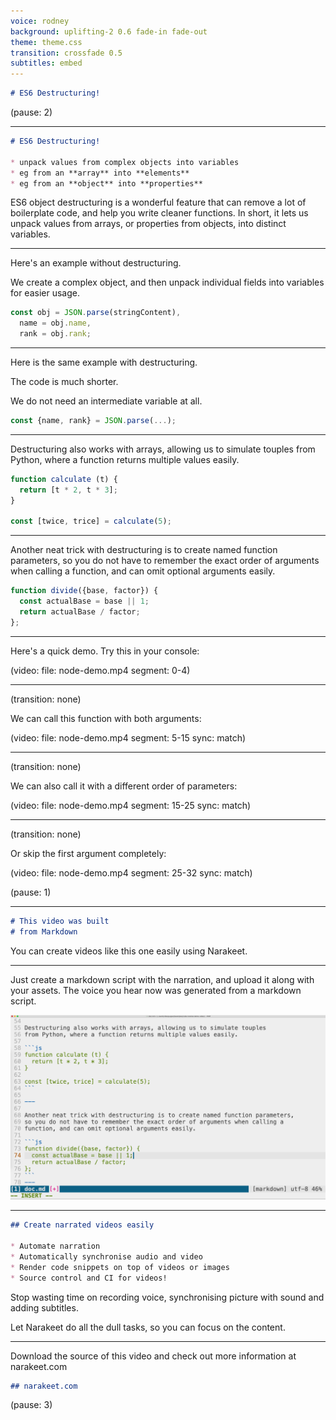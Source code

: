 ```yaml
---
voice: rodney
background: uplifting-2 0.6 fade-in fade-out
theme: theme.css
transition: crossfade 0.5
subtitles: embed
---
```


```md
# ES6 Destructuring!
```

(pause: 2)

---

```md
# ES6 Destructuring!

* unpack values from complex objects into variables
* eg from an **array** into **elements**
* eg from an **object** into **properties**
```

ES6 object destructuring is a wonderful feature that can remove a lot of boilerplate code, 
and help you write cleaner functions. In short, it lets us unpack values from arrays, 
or properties from objects, into distinct variables.

---


Here's an example without destructuring. 

We create a complex object, and then unpack individual fields into variables for easier usage.

```js
const obj = JSON.parse(stringContent),
  name = obj.name,
  rank = obj.rank;
```

---


Here is the same example with destructuring. 

The code is much shorter. 

We do not need an intermediate variable at all.

```js
const {name, rank} = JSON.parse(...);
```
---

Destructuring also works with arrays, allowing us to simulate touples 
from Python, where a function returns multiple values easily.

```js
function calculate (t) { 
  return [t * 2, t * 3];
}

const [twice, trice] = calculate(5);
```

---

Another neat trick with destructuring is to create named function parameters, 
so you do not have to remember the exact order of arguments when calling a 
function, and can omit optional arguments easily.

```js
function divide({base, factor}) {
  const actualBase = base || 1;
  return actualBase / factor;
};
```
---

Here's a quick demo. Try this in your console:

(video:
  file: node-demo.mp4
  segment: 0-4)

---
(transition: none)

We can call this function with both arguments:

(video:
  file: node-demo.mp4
  segment: 5-15
  sync: match)

---

(transition: none)

We can also call it with a different order of parameters:

(video:
  file: node-demo.mp4
  segment: 15-25
  sync: match)

---
(transition: none)

Or skip the first argument completely:

(video:
  file: node-demo.mp4
  segment: 25-32
  sync: match)

(pause: 1)

---

```md
# This video was built 
# from Markdown
```

You can create videos like this one easily using Narakeet. 

---

Just create a markdown script with the narration, and upload it 
along with your assets. The voice you hear now was generated 
from a markdown script.

![cover top-left](code-screenshot.png)


---

```md
## Create narrated videos easily

* Automate narration
* Automatically synchronise audio and video
* Render code snippets on top of videos or images
* Source control and CI for videos!
```

Stop wasting time on recording voice, synchronising picture with sound and adding subtitles.

Let Narakeet do all the dull tasks, so you can focus on the content.

---

Download the source of this video and check out more information at narakeet.com

```md
## narakeet.com
```
(pause: 3)
